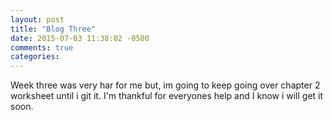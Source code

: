 ```yaml
---
layout: post
title: "Blog Three"
date: 2015-07-03 11:38:02 -0500
comments: true
categories: 
---
```

Week three was very har for me but, im going to keep going over chapter 2 worksheet until i git it. I'm thankful for everyones help and I know i will get it soon.